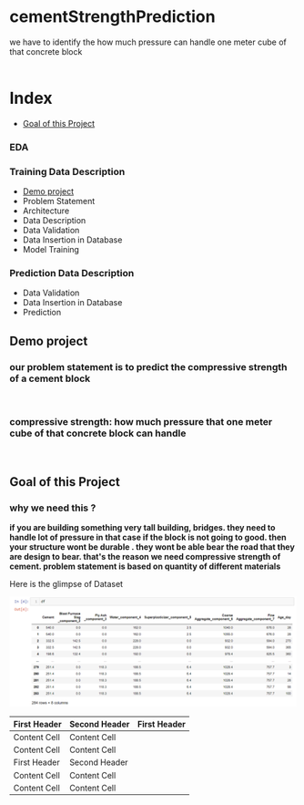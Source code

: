 # cementStrengthPrediction
we have to identify the how much pressure can handle one meter cube of that concrete block
<br><br>

# Index

* [Goal of this Project](#goal-of-this-Project)

### EDA




### Training Data Description
* [Demo project](#demo-project)
* Problem Statement
* Architecture
* Data Description
* Data Validation 
* Data Insertion in Database
* Model Training 

### Prediction Data Description
* Data Validation  
* Data Insertion in Database 
* Prediction 


## Demo project


### our problem statement is to predict the compressive strength of a cement block
<br>

### compressive strength: **how much pressure that one meter cube of that concrete block can handle**
<br>

## Goal of this Project
### why we need this ?
**if you are building something very tall building, bridges. they need to handle lot of pressure
	in that case if the block is not going to good. then your structure wont be durable . they wont be able
	bear the road that they are design to bear. that's the reason we need compressive strength of cement.
  problem statement is based on quantity of different materials**
  <br>
  
  Here is the glimpse of Dataset
  <p align="center">
<img src="https://github.com/rahulk15/images/blob/main/Screenshot%202021-04-16%20223124.png" alt="command">
</p>


| First Header  | Second Header | First Header  |
| ------------- | ------------- | ------------- |
| Content Cell  | Content Cell  |		|
| Content Cell  | Content Cell  |		|
| First Header  | Second Header |		|
| Content Cell  | Content Cell  |		|
| Content Cell  | Content Cell  |		|

